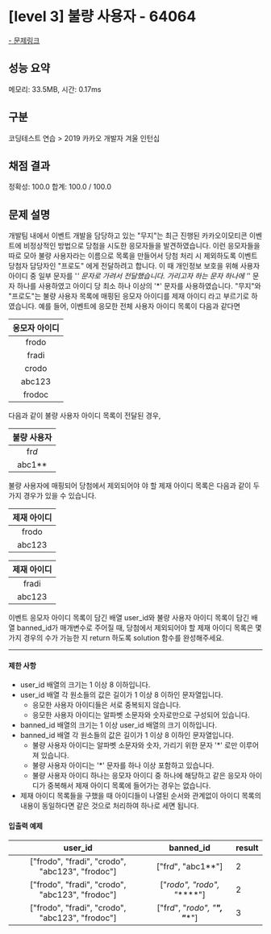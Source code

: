 # [level 3] 불량 사용자 - 64064

<a href="https://school.programmers.co.kr/learn/courses/30/lessons/64064">- 문제링크</a>

## 성능 요약

메모리: 33.5MB, 시간: 0.17ms

## 구분

코딩테스트 연습 > 2019 카카오 개발자 겨울 인턴십

## 채점 결과

정확성: 100.0
합계: 100.0 / 100.0

## 문제 설명

개발팀 내에서 이벤트 개발을 담당하고 있는 "무지"는 최근 진행된 카카오이모티콘 이벤트에 비정상적인 방법으로 당첨을 시도한 응모자들을 발견하였습니다. 이런 응모자들을 따로 모아 불량 사용자라는 이름으로 목록을 만들어서 당첨 처리 시 제외하도록 이벤트 당첨자 담당자인 "프로도" 에게 전달하려고 합니다. 이 때 개인정보 보호을 위해 사용자 아이디 중 일부 문자를 '_' 문자로 가려서 전달했습니다. 가리고자 하는 문자 하나에 '_' 문자 하나를 사용하였고 아이디 당 최소 하나 이상의 '\*' 문자를 사용하였습니다.
"무지"와 "프로도"는 불량 사용자 목록에 매핑된 응모자 아이디를 제재 아이디 라고 부르기로 하였습니다.
예를 들어, 이벤트에 응모한 전체 사용자 아이디 목록이 다음과 같다면

| **응모자 아이디** |
| :---------------: |
|       frodo       |
|       fradi       |
|       crodo       |
|      abc123       |
|      frodoc       |

다음과 같이 불량 사용자 아이디 목록이 전달된 경우,

| **불량 사용자** |
| :-------------: |
|      fr*d*      |
|    abc1\*\*     |

불량 사용자에 매핑되어 당첨에서 제외되어야 야 할 제재 아이디 목록은 다음과 같이 두 가지 경우가 있을 수 있습니다.

| **제재 아이디** |
| :-------------: |
|      frodo      |
|     abc123      |

| **제재 아이디** |
| :-------------: |
|      fradi      |
|     abc123      |

이벤트 응모자 아이디 목록이 담긴 배열 user_id와 불량 사용자 아이디 목록이 담긴 배열 banned_id가 매개변수로 주어질 때, 당첨에서 제외되어야 할 제재 아이디 목록은 몇가지 경우의 수가 가능한 지 return 하도록 solution 함수를 완성해주세요.

---

#### 제한 사항

- user_id 배열의 크기는 1 이상 8 이하입니다.
- user_id 배열 각 원소들의 값은 길이가 1 이상 8 이하인 문자열입니다.
  - 응모한 사용자 아이디들은 서로 중복되지 않습니다.
  - 응모한 사용자 아이디는 알파벳 소문자와 숫자로만으로 구성되어 있습니다.
- banned_id 배열의 크기는 1 이상 user_id 배열의 크기 이하입니다.
- banned_id 배열 각 원소들의 값은 길이가 1 이상 8 이하인 문자열입니다.
  - 불량 사용자 아이디는 알파벳 소문자와 숫자, 가리기 위한 문자 '\*' 로만 이루어져 있습니다.
  - 불량 사용자 아이디는 '\*' 문자를 하나 이상 포함하고 있습니다.
  - 불량 사용자 아이디 하나는 응모자 아이디 중 하나에 해당하고 같은 응모자 아이디가 중복해서 제재 아이디 목록에 들어가는 경우는 없습니다.
- 제재 아이디 목록들을 구했을 때 아이디들이 나열된 순서와 관계없이 아이디 목록의 내용이 동일하다면 같은 것으로 처리하여 하나로 세면 됩니다.

#### 입출력 예제

|                   **user_id**                   |             **banned_id**              | **result** |
| :---------------------------------------------: | :------------------------------------: | ---------- |
| ["frodo", "fradi", "crodo", "abc123", "frodoc"] |          ["fr*d*", "abc1**"]           | 2          |
| ["frodo", "fradi", "crodo", "abc123", "frodoc"] |      ["*rodo", "*rodo", "******"]      | 2          |
| ["frodo", "fradi", "crodo", "abc123", "frodoc"] | ["fr*d*", "*rodo", "******", "******"] | 3          |
